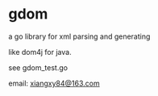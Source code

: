 # gdom
a go library for xml parsing and generating


like dom4j for java.

see gdom_test.go

email: xiangxy84@163.com
